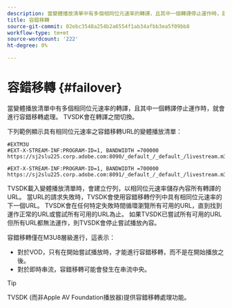 ```yaml
---
description: 當變體播放清單中有多個相同位元速率的轉譯，且其中一個轉譯停止運作時，就會進行容錯移轉處理。 TVSDK會在轉譯之間切換。
title: 容錯移轉
source-git-commit: 02ebc3548a254b2a6554f1ab34afbb3ea5f09bb8
workflow-type: tm+mt
source-wordcount: '222'
ht-degree: 0%

---
```


# 容錯移轉 {#failover}

當變體播放清單中有多個相同位元速率的轉譯，且其中一個轉譯停止運作時，就會進行容錯移轉處理。 TVSDK會在轉譯之間切換。

下列範例顯示具有相同位元速率之容錯移轉URL的變體播放清單：

```
#EXTM3U
#EXT-X-STREAM-INF:PROGRAM-ID=1, BANDWIDTH =700000
https://sj2slu225.corp.adobe.com:8090/_default_/_default_/livestream.m3u8   

#EXT-X-STREAM-INF:PROGRAM-ID=1, BANDWIDTH =700000
https://sj2slu225.corp.adobe.com:8091/_default_/_default_/livestream.m3u8
```

TVSDK載入變體播放清單時，會建立佇列，以相同位元速率儲存內容所有轉譯的URL。 當URL的請求失敗時，TVSDK會使用容錯移轉佇列中具有相同位元速率的下一個URL。 TVSDK會在任何特定失敗時間循環瀏覽所有可用的URL，直到找到運作正常的URL或嘗試所有可用的URL為止。 如果TVSDK已嘗試所有可用的URL但所有URL都無法運作，則TVSDK會停止嘗試播放內容。

容錯移轉僅在M3U8層級進行，這表示：

* 對於VOD，只有在開始嘗試播放時，才能進行容錯移轉，而不是在開始播放之後。
* 對於即時串流，容錯移轉可能會發生在串流中央。

>[!TIP]
>
>TVSDK (而非Apple AV Foundation播放器)提供容錯移轉處理功能。
